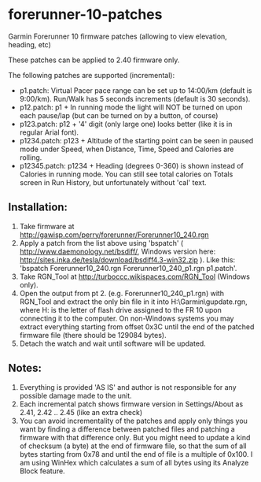 forerunner-10-patches
=====================

Garmin Forerunner 10 firmware patches (allowing to view elevation, heading, etc)

These patches can be applied to 2.40 firmware only.

The following patches are supported (incremental):
* p1.patch: Virtual Pacer pace range can be set up to 14:00/km (default is 9:00/km). Run/Walk has 5 seconds increments (default is 30 seconds).
* p12.patch: p1 + In running mode the light will NOT be turned on upon each pause/lap (but can be turned on by a button, of course)
* p123.patch: p12 + '4' digit (only large one) looks better (like it is in regular Arial font).
* p1234.patch: p123 + Altitude of the starting point can be seen in paused mode under Speed, when Distance, Time, Speed and Calories are rolling.
* p12345.patch: p1234 + Heading (degrees 0-360) is shown instead of Calories in running mode. You can still see total calories on Totals screen in Run History, but unfortunately without 'cal' text.

Installation:
-------------

1. Take firmware at http://gawisp.com/perry/forerunner/Forerunner10_240.rgn
2. Apply a patch from the list above using 'bspatch' ( http://www.daemonology.net/bsdiff/, Windows version here: http://sites.inka.de/tesla/download/bsdiff4.3-win32.zip ). Like this: 'bspatch Forerunner10_240.rgn Forerunner10_240_p1.rgn p1.patch'.
3. Take RGN_Tool at http://turboccc.wikispaces.com/RGN_Tool (Windows only).
4. Open the output from pt 2. (e.g. Forerunner10_240_p1.rgn) with RGN_Tool and extract the only bin file in it into H:\Garmin\gupdate.rgn, where H: is the letter of flash drive assigned to the FR 10 upon connecting it to the computer. On non-Windows systems you may extract everything starting from offset 0x3C until the end of the patched firmware file (there should be 129084 bytes).
5. Detach the watch and wait until software will be updated.


Notes:
------

1. Everything is provided 'AS IS' and author is not responsible for any possible damage made to the unit.
2. Each incremental patch shows firmware version in Settings/About as 2.41, 2.42 .. 2.45 (like an extra check)
3. You can avoid incrementality of the patches and apply only things you want by finding a difference between patched files and patching a firmware with that difference only. But you might need to update a kind of checksum (a byte) at the end of firmware file, so that the sum of all bytes starting from 0x78 and until the end of file is a multiple of 0x100. I am using WinHex which calculates a sum of all bytes using its Analyze Block feature.
